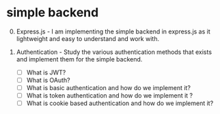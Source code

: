 # simple backend

  0. Express.js
    - I am implementing the simple backend in express.js as it lightweight and easy to understand and work with.

  1. Authentication
    - Study the various authentication methods that exists and implement them for the simple backend.
      - [ ] What is JWT?
      - [ ] What is OAuth?
      - [ ] What is basic authentication and how do we implement it?
      - [ ] What is token authentication and how do we implement it ?
      - [ ] What is cookie based authentication and how do we implement it?